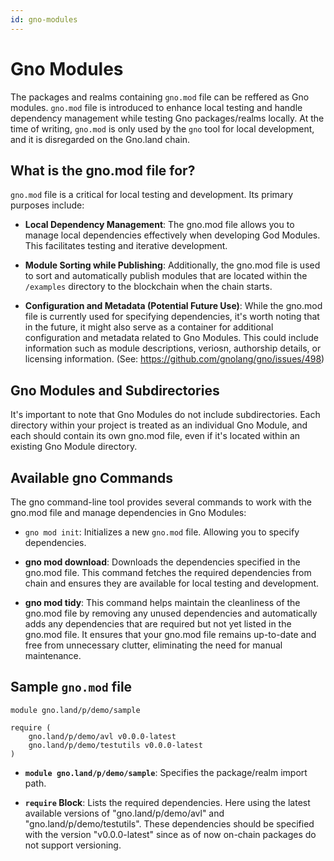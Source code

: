 ```yaml
---
id: gno-modules
---
```


# Gno Modules

The packages and realms containing `gno.mod` file can be reffered as Gno modules. `gno.mod` file is introduced to enhance local testing and handle dependency management while testing Gno packages/realms locally. At the time of writing, `gno.mod` is only used by the `gno` tool for local development, and it is disregarded on the Gno.land chain.

## What is the gno.mod file for?

`gno.mod` file is a critical for local testing and development. Its primary purposes include:

- **Local Dependency Management**: The gno.mod file allows you to manage local dependencies effectively when developing God Modules. This facilitates testing and iterative development.

- **Module Sorting while Publishing**: Additionally, the gno.mod file is used to sort and automatically publish modules that are located within the `/examples` directory to the blockchain when the chain starts.

- **Configuration and Metadata (Potential Future Use)**: While the gno.mod file is currently used for specifying dependencies, it's worth noting that in the future, it might also serve as a container for additional configuration and metadata related to Gno Modules. This could include information such as module descriptions, veriosn, authorship details, or licensing information. (See: https://github.com/gnolang/gno/issues/498)

## Gno Modules and Subdirectories

It's important to note that Gno Modules do not include subdirectories. Each directory within your project is treated as an individual Gno Module, and each should contain its own gno.mod file, even if it's located within an existing Gno Module directory.

## Available gno Commands

The gno command-line tool provides several commands to work with the gno.mod file and manage dependencies in Gno Modules:

- `gno mod init`: Initializes a new `gno.mod` file. Allowing you to specify dependencies.

- **gno mod download**: Downloads the dependencies specified in the gno.mod file. This command fetches the required dependencies from chain and ensures they are available for local testing and development.

- **gno mod tidy**: This command helps maintain the cleanliness of the gno.mod file by removing any unused dependencies and automatically adds any dependencies that are required but not yet listed in the gno.mod file. It ensures that your gno.mod file remains up-to-date and free from unnecessary clutter, eliminating the need for manual maintenance.

## Sample `gno.mod` file

```
module gno.land/p/demo/sample

require (
    gno.land/p/demo/avl v0.0.0-latest
    gno.land/p/demo/testutils v0.0.0-latest
)

```

- **`module gno.land/p/demo/sample`**: Specifies the package/realm import path.

- **`require` Block**: Lists the required dependencies. Here using the latest available versions of "gno.land/p/demo/avl" and "gno.land/p/demo/testutils". These dependencies should be specified with the version "v0.0.0-latest" since as of now on-chain packages do not support versioning.
